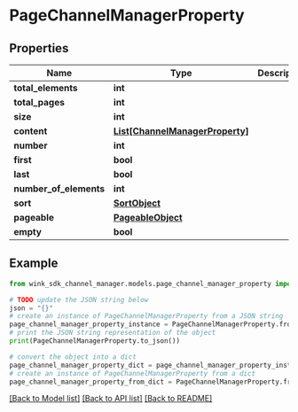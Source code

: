 # PageChannelManagerProperty


## Properties

Name | Type | Description | Notes
------------ | ------------- | ------------- | -------------
**total_elements** | **int** |  | [optional] 
**total_pages** | **int** |  | [optional] 
**size** | **int** |  | [optional] 
**content** | [**List[ChannelManagerProperty]**](ChannelManagerProperty.md) |  | [optional] 
**number** | **int** |  | [optional] 
**first** | **bool** |  | [optional] 
**last** | **bool** |  | [optional] 
**number_of_elements** | **int** |  | [optional] 
**sort** | [**SortObject**](SortObject.md) |  | [optional] 
**pageable** | [**PageableObject**](PageableObject.md) |  | [optional] 
**empty** | **bool** |  | [optional] 

## Example

```python
from wink_sdk_channel_manager.models.page_channel_manager_property import PageChannelManagerProperty

# TODO update the JSON string below
json = "{}"
# create an instance of PageChannelManagerProperty from a JSON string
page_channel_manager_property_instance = PageChannelManagerProperty.from_json(json)
# print the JSON string representation of the object
print(PageChannelManagerProperty.to_json())

# convert the object into a dict
page_channel_manager_property_dict = page_channel_manager_property_instance.to_dict()
# create an instance of PageChannelManagerProperty from a dict
page_channel_manager_property_from_dict = PageChannelManagerProperty.from_dict(page_channel_manager_property_dict)
```
[[Back to Model list]](../README.md#documentation-for-models) [[Back to API list]](../README.md#documentation-for-api-endpoints) [[Back to README]](../README.md)


